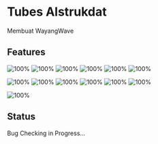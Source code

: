 # Tubes Alstrukdat
Membuat WayangWave
## Features

![100%](https://progress-bar.dev/100?title=Load)
![100%](https://progress-bar.dev/100?title=List)
![100%](https://progress-bar.dev/100?title=Status)
![100%](https://progress-bar.dev/100?title=Song)
![100%](https://progress-bar.dev/100?title=ADT)
![100%](https://progress-bar.dev/100?title=Quit)

![100%](https://progress-bar.dev/100?title=Start)
![100%](https://progress-bar.dev/100?title=Playlist)
![100%](https://progress-bar.dev/100?title=Queue)
![100%](https://progress-bar.dev/100?title=Play)
![100%](https://progress-bar.dev/100?title=Save)
![100%](https://progress-bar.dev/100?title=MultiUser)

![100%](https://progress-bar.dev/100?title=Enhance&Tree)

## Status
Bug Checking in Progress... 
